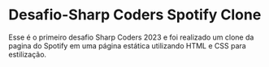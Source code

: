 # Desafio-Sharp Coders Spotify Clone

Esse é o primeiro desafio Sharp Coders 2023 e foi realizado um clone da pagina do Spotify em uma página estática utilizando HTML e CSS para estilização.
